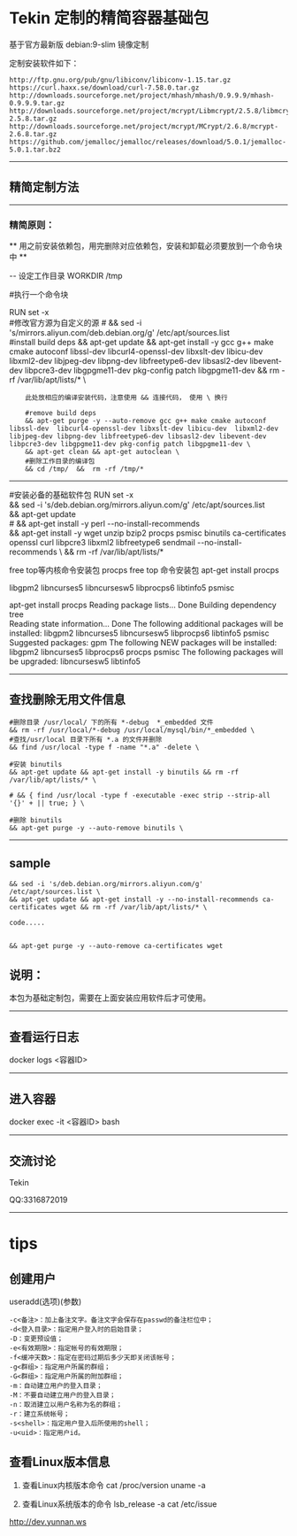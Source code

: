 # Tekin 定制的精简容器基础包

基于官方最新版 debian:9-slim 镜像定制

定制安装软件如下：

	http://ftp.gnu.org/pub/gnu/libiconv/libiconv-1.15.tar.gz
	https://curl.haxx.se/download/curl-7.58.0.tar.gz
	http://downloads.sourceforge.net/project/mhash/mhash/0.9.9.9/mhash-0.9.9.9.tar.gz
	http://downloads.sourceforge.net/project/mcrypt/Libmcrypt/2.5.8/libmcrypt-2.5.8.tar.gz
	http://downloads.sourceforge.net/project/mcrypt/MCrypt/2.6.8/mcrypt-2.6.8.tar.gz
	https://github.com/jemalloc/jemalloc/releases/download/5.0.1/jemalloc-5.0.1.tar.bz2

***

## 精简定制方法
***
### 精简原则： 
** 用之前安装依赖包，用完删除对应依赖包，安装和卸载必须要放到一个命令块中 ** 

-- 设定工作目录
WORKDIR /tmp

#执行一个命令块

RUN set -x \
		#修改官方源为自定义的源
        # && sed -i 's/mirrors.aliyun.com/deb.debian.org/g' /etc/apt/sources.list \
		#install build deps
        && apt-get update && apt-get install -y gcc g++ make cmake autoconf libssl-dev  libcurl4-openssl-dev libxslt-dev libicu-dev  libxml2-dev libjpeg-dev libpng-dev libfreetype6-dev libsasl2-dev libevent-dev libpcre3-dev libgpgme11-dev pkg-config patch libgpgme11-dev && rm -rf /var/lib/apt/lists/* \
		
		此处放相应的编译安装代码，注意使用 && 连接代码， 使用 \ 换行

		#remove build deps
        && apt-get purge -y --auto-remove gcc g++ make cmake autoconf libssl-dev  libcurl4-openssl-dev libxslt-dev libicu-dev  libxml2-dev libjpeg-dev libpng-dev libfreetype6-dev libsasl2-dev libevent-dev  libpcre3-dev libgpgme11-dev pkg-config patch libgpgme11-dev \
        && apt-get clean && apt-get autoclean \
        #删除工作目录的编译包
        && cd /tmp/  &&  rm -rf /tmp/* 

***

#安装必备的基础软件包
RUN set -x \
        && sed -i 's/deb.debian.org/mirrors.aliyun.com/g' /etc/apt/sources.list \
        && apt-get update \
        # && apt-get install -y perl --no-install-recommends \
        && apt-get install -y wget unzip bzip2 procps psmisc binutils ca-certificates openssl curl libpcre3 libxml2 libfreetype6 sendmail --no-install-recommends \ 
        && rm -rf /var/lib/apt/lists/* 

free top等内核命令安装包   procps 
free top 命令安装包  apt-get install procps

libgpm2 libncurses5 libncursesw5 libprocps6 libtinfo5 psmisc


apt-get install procps
Reading package lists... Done
Building dependency tree       
Reading state information... Done
The following additional packages will be installed:
  libgpm2 libncurses5 libncursesw5 libprocps6 libtinfo5 psmisc
Suggested packages:
  gpm
The following NEW packages will be installed:
  libgpm2 libncurses5 libprocps6 procps psmisc
The following packages will be upgraded:
  libncursesw5 libtinfo5


*** 
## 查找删除无用文件信息
	#删除目录 /usr/local/ 下的所有 *-debug  *_embedded 文件
	&& rm -rf /usr/local/*-debug /usr/local/mysql/bin/*_embedded \
	#查找/usr/local 目录下所有 *.a 的文件并删除
	&& find /usr/local -type f -name "*.a" -delete \

	#安装 binutils
	&& apt-get update && apt-get install -y binutils && rm -rf /var/lib/apt/lists/* \

	# && { find /usr/local -type f -executable -exec strip --strip-all '{}' + || true; } \

	#删除 binutils
	&& apt-get purge -y --auto-remove binutils \

***

## sample

	&& sed -i 's/deb.debian.org/mirrors.aliyun.com/g' /etc/apt/sources.list \
	&& apt-get update && apt-get install -y --no-install-recommends ca-certificates wget && rm -rf /var/lib/apt/lists/* \
	
	code.....


	&& apt-get purge -y --auto-remove ca-certificates wget

## 说明： 
本包为基础定制包，需要在上面安装应用软件后才可使用。

*** 

## 查看运行日志 
docker logs <容器ID>

*** 
## 进入容器
docker exec -it <容器ID> bash

*** 
## 交流讨论
Tekin

QQ:3316872019


*** 
# tips

## 创建用户
useradd(选项)(参数)

	-c<备注>：加上备注文字。备注文字会保存在passwd的备注栏位中；
	-d<登入目录>：指定用户登入时的启始目录；
	-D：变更预设值；
	-e<有效期限>：指定帐号的有效期限；
	-f<缓冲天数>：指定在密码过期后多少天即关闭该帐号；
	-g<群组>：指定用户所属的群组；
	-G<群组>：指定用户所属的附加群组；
	-m：自动建立用户的登入目录；
	-M：不要自动建立用户的登入目录；
	-n：取消建立以用户名称为名的群组；
	-r：建立系统帐号；
	-s<shell>：指定用户登入后所使用的shell；
	-u<uid>：指定用户id。


## 查看Linux版本信息
1. 查看Linux内核版本命令
	cat /proc/version
	uname -a

2. 查看Linux系统版本的命令
	lsb_release -a
	cat /etc/issue



http://dev.yunnan.ws

